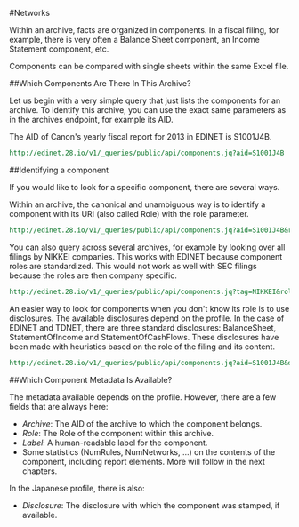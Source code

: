 #Networks

Within an archive, facts are organized in components. In a fiscal filing, for example, there is very often a Balance Sheet component, an Income Statement component, etc.

Components can be compared with single sheets within the same Excel file.

##Which Components Are There In This Archive?

Let us begin with a very simple query that just lists the components for an archive. To identify this archive, you can use the exact same parameters as in the archives endpoint, for example its AID.

The AID of Canon's yearly fiscal report for 2013 in EDINET is S1001J4B.

```REST
http://edinet.28.io/v1/_queries/public/api/components.jq?aid=S1001J4B
```

##Identifying a component

If you would like to look for a specific component, there are several ways.

Within an archive, the canonical and unambiguous way is to identify a component with its URI (also called Role) with the role parameter.

```REST
http://edinet.28.io/v1/_queries/public/api/components.jq?aid=S1001J4B&role=http://disclosure.edinet-fsa.go.jp/role/jppfs/rol_StatementOfIncome
```

You can also query across several archives, for example by looking over all filings by NIKKEI companies. This works with EDINET because component roles are standardized. This would not work as well with SEC filings because the roles are then company specific.

```REST
http://edinet.28.io/v1/_queries/public/api/components.jq?tag=NIKKEI&role=http://disclosure.edinet-fsa.go.jp/role/jppfs/rol_StatementOfIncome
```

An easier way to look for components when you don't know its role is to use disclosures. The available disclosures depend on the profile. In the case of EDINET and TDNET, there are three standard disclosures: BalanceSheet, StatementOfIncome and StatementOfCashFlows. These disclosures have been made with heuristics based on the role of the filing and its content.

```REST
http://edinet.28.io/v1/_queries/public/api/components.jq?aid=S1001J4B&disclosure=BalanceSheet
```

##Which Component Metadata Is Available?

The metadata available depends on the profile. However, there are a few fields that are always here:

- *Archive*: The AID of the archive to which the component belongs.
- *Role*: The Role of the component within this archive.
- *Label*: A human-readable label for the component.
- Some statistics (NumRules, NumNetworks, ...) on the contents of the component, including report elements. More will follow in the next chapters.

In the Japanese profile, there is also:
- *Disclosure*: The disclosure with which the component was stamped, if available.
